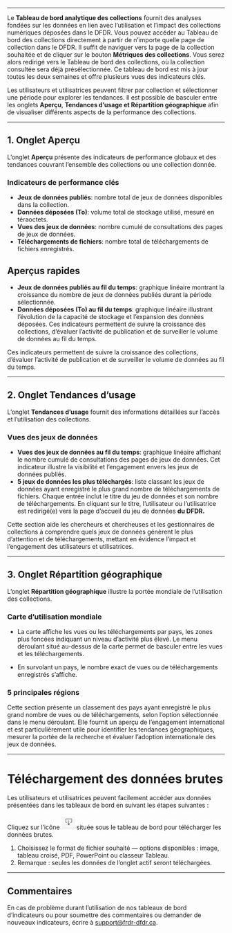 ﻿___

Le **Tableau de bord analytique des collections** fournit des analyses fondées sur les données en lien avec 
l’utilisation et l’impact des collections numériques déposées dans le DFDR. Vous pouvez accéder au Tableau de bord des 
collections directement à partir de n’importe quelle page de collection dans le DFDR. Il suffit de naviguer vers la page 
de la collection souhaitée et de cliquer sur le bouton **Métriques des collections**. Vous serez alors redirigé vers le 
Tableau de bord des collections, où la collection consultée sera déjà présélectionnée. Ce tableau de bord est mis à 
jour toutes les deux semaines et offre plusieurs vues des indicateurs clés.

Les utilisateurs et utilisatrices peuvent filtrer par collection et sélectionner une période pour explorer les 
tendances. Il est possible de basculer entre les onglets **Aperçu**, **Tendances d’usage et Répartition géographique** 
afin de visualiser différents aspects de la performance des collections.

___

## 1. Onglet Aperçu
L’onglet **Aperçu** présente des indicateurs de performance globaux et des tendances couvrant l’ensemble des collections 
ou une collection donnée.

### Indicateurs de performance clés

* **Jeux de données publiés**: nombre total de jeux de données disponibles dans la collection.
* **Données déposées (To)**: volume total de stockage utilisé, mesuré en téraoctets.
* **Vues des jeux de données**: nombre cumulé de consultations des pages de jeux de données.
* **Téléchargements de fichiers**: nombre total de téléchargements de fichiers enregistrés.

## Aperçus rapides
*	**Jeux de données publiés au fil du temps**: graphique linéaire montrant la croissance du nombre de jeux de données publiés durant la période sélectionnée.
* 	**Données déposées (To) au fil du temps**: graphique linéaire illustrant l’évolution de la capacité de stockage et l’expansion des données déposées.
Ces indicateurs permettent de suivre la croissance des collections, d’évaluer l’activité de publication et de surveiller le volume de données au fil du temps.

Ces indicateurs permettent de suivre la croissance des collections, d’évaluer l’activité de publication et de surveiller 
le volume de données au fil du temps.

___

## 2. Onglet Tendances d’usage

L’onglet **Tendances d’usage** fournit des informations détaillées sur l’accès et l’utilisation des collections.

### Vues des jeux de données

* **Vues des jeux de données au fil du temps**: graphique linéaire affichant le nombre cumulé de consultations des pages de jeux de données. Cet indicateur illustre la visibilité et l’engagement envers les jeux de données publiés.
* **5 jeux de données les plus téléchargés**: liste classant les jeux de données ayant enregistré le plus grand nombre 
de téléchargements de fichiers. Chaque entrée inclut le titre du jeu de données et son nombre de téléchargements. En 
cliquant sur le titre, l’utilisateur ou l’utilisatrice est redirigé(e) vers la page d’accueil du jeu de données **du 
DFDR.**


Cette section aide les chercheurs et chercheuses et les gestionnaires de collections à comprendre quels jeux de données génèrent le plus d’attention et de téléchargements, mettant en évidence l’impact et l’engagement des utilisateurs et utilisatrices.

---

## 3. Onglet Répartition géographique

L’onglet **Répartition géographique** illustre la portée mondiale de l’utilisation des collections.

### Carte d’utilisation mondiale

* La carte affiche les vues ou les téléchargements par pays, les zones plus foncées indiquant un niveau d’activité plus élevé. Le menu déroulant situé au-dessus de la carte permet de basculer entre les vues et les téléchargements.

* En survolant un pays, le nombre exact de vues ou de téléchargements enregistrés s’affiche.

### 5 principales régions
Cette section présente un classement des pays ayant enregistré le plus grand nombre de vues ou de téléchargements, selon l’option sélectionnée dans le menu déroulant. Elle fournit un aperçu de l’engagement international et est particulièrement utile pour identifier les tendances géographiques, mesurer la portée de la recherche et évaluer l’adoption internationale des jeux de données.

___

# Téléchargement des données brutes

Les utilisateurs et utilisatrices peuvent facilement accéder aux données présentées dans les tableaux de bord en suivant les étapes suivantes :


Cliquez sur l’icône ![Alt](/docs/img/screenshots/user_metrics/DownloadIcon.png "Download Icon")  située sous le tableau de bord pour télécharger les données brutes.

1. Choisissez le format de fichier souhaité — options disponibles : image, tableau croisé, PDF, PowerPoint ou classeur Tableau.
2. Remarque : seules les données de l’onglet actif seront téléchargées.



___
## Commentaires 

En cas de problème durant l’utilisation de nos tableaux de bord d’indicateurs ou pour soumettre des commentaires ou 
demander de nouveaux indicateurs, écrire à [support@frdr-dfdr.ca](mailto:support@frdr-dfdr.ca).